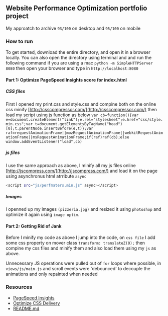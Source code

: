 ## Website Performance Optimization portfolio project
My approatch to archive `93/100` on desktop and `95/100` on mobile
### How to run
To get started, download the entire directory, and open it in a browser locally. You can also open the directory using terminal and and run the following command if you are using a mac `python -m SimpleHTTPServer 8080` then open your browser and type in `http://localhost:8080`

#### Part 1: Optimize PageSpeed Insights score for index.html

##### _CSS_ _files_
First I opened my print.css and style.css and compine both on the online css minify [http://csscompressor.com/](http://csscompressor.com/) then load my script using js function as below
`
var cb=function(){var e=document.createElement("link");e.rel="stylesheet";e.href="css/style.min.css";var t=document.getElementsByTagName("head")[0];t.parentNode.insertBefore(e,t)};var raf=requestAnimationFrame||mozRequestAnimationFrame||webkitRequestAnimationFrame||msRequestAnimationFrame;if(raf)raf(cb);else window.addEventListener("load",cb)
`

##### _js_ _files_
I use the same approach as above, I minify all my js files online [http://jscompress.com/](http://jscompress.com/) and load it on the page using asynchronus html atrribute  ``async``
```bash
<script src="js/perfmaters.min.js" async></script>
```

##### Images
I openned up my images ``(pizzeria.jpg)`` and resized it using ``photoshop`` and optimize it again using ``image optim``.

#### Part 2: Getting Rid of Jank
Before I minify my code as above I jump into the code, on ``css file`` I add some css property on mover class ``transform: translateZ(0);`` then compine my css files and minify them and also load them using my ``js`` as above.

Unnecessary JS operations were pulled out of `for` loops where possible, in `views/js/main.js` and scroll events were 'debounced' to decouple the animations and only repainted when needed

### Resources
- [PageSpeed Insights](https://developers.google.com/speed/pagespeed/insights/)
- [Optimize CSS Delivery](https://developers.google.com/speed/docs/insights/OptimizeCSSDelivery)
- [README.md](http://dillinger.io/)

